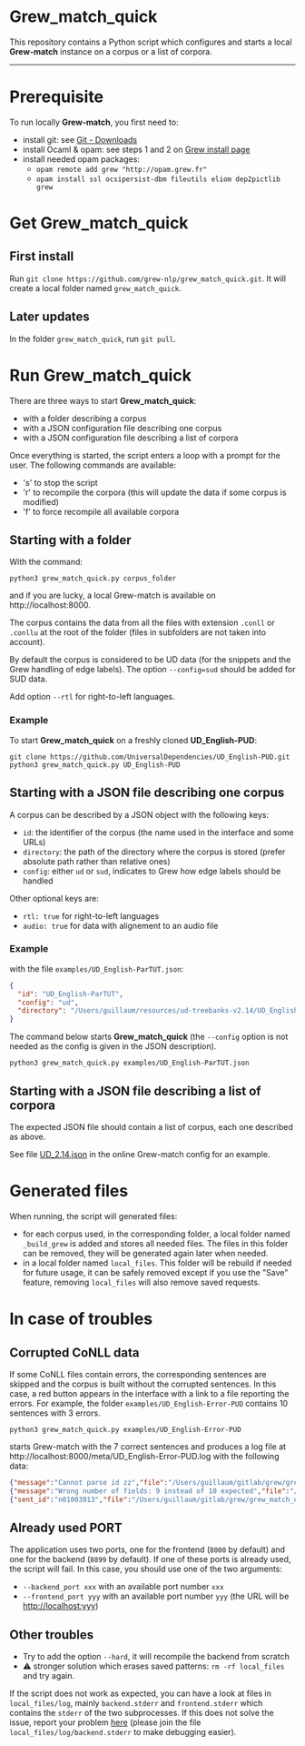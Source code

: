 # **Grew_match_quick**

This repository contains a Python script which configures and starts a local **Grew-match** instance on a corpus or a list of corpora.

---

# Prerequisite

To run locally **Grew-match**, you first need to:

 - install git: see [Git - Downloads](https://git-scm.com/downloads)
 - install Ocaml & opam: see steps 1 and 2 on [Grew install page](https://grew.fr/usage/install)
 - install needed opam packages:
   - `opam remote add grew "http://opam.grew.fr"`  
   - `opam install ssl ocsipersist-dbm fileutils eliom dep2pictlib grew`

# Get **Grew_match_quick**

## First install
Run `git clone https://github.com/grew-nlp/grew_match_quick.git`. It will create a local folder named `grew_match_quick`.

## Later updates
In the folder `grew_match_quick`, run `git pull`.

# Run **Grew_match_quick**

There are three ways to start **Grew_match_quick**:
 - with a folder describing a corpus
 - with a JSON configuration file describing one corpus
 - with a JSON configuration file describing a list of corpora

Once everything is started, the script enters a loop with a prompt for the user.
The following commands are available:
 - 's' to stop the script
 - 'r' to recompile the corpora (this will update the data if some corpus is modified)
 - 'f' to force recompile all available corpora

## Starting with a folder

With the command:

```
python3 grew_match_quick.py corpus_folder
```

and if you are lucky, a local Grew-match is available on http://localhost:8000.

The corpus contains the data from all the files with extension `.conll` or `.conllu` at the root of the folder (files in subfolders are not taken into account).

By default the corpus is considered to be UD data (for the snippets and the Grew handling of edge labels).
The option `--config=sud` should be added for SUD data.

Add option `--rtl` for right-to-left languages.

### Example

To start **Grew_match_quick** on a freshly cloned **UD_English-PUD**:

```
git clone https://github.com/UniversalDependencies/UD_English-PUD.git
python3 grew_match_quick.py UD_English-PUD
```

## Starting with a JSON file describing one corpus

A corpus can be described by a JSON object with the following keys:
 - `id`: the identifier of the corpus (the name used in the interface and some URLs)
 - `directory`: the path of the directory where the corpus is stored (prefer absolute path rather than relative ones)
 - `config`: either `ud` or `sud`, indicates to Grew how edge labels should be handled

Other optional keys are:
 - `rtl: true` for right-to-left languages
 - `audio: true` for data with alignement to an audio file

### Example

with the file `examples/UD_English-ParTUT.json`:

```json
{
  "id": "UD_English-ParTUT",
  "config": "ud",
  "directory": "/Users/guillaum/resources/ud-treebanks-v2.14/UD_English-ParTUT"
}
```

The command below starts **Grew_match_quick** (the `--config` option is not needed as the config is given in the JSON description).

```
python3 grew_match_quick.py examples/UD_English-ParTUT.json
```

## Starting with a JSON file describing a list of corpora

The expected JSON file should contain a list of corpus, each one described as above.

See file [UD_2.14.json](https://github.com/grew-nlp/corpusbank/blob/main/UD_2.14.json) in the online Grew-match config for an example.

# Generated files

When running, the script will generated files:
 - for each corpus used, in the corresponding folder, a local folder named `_build_grew` is added and stores all needed files.
 The files in this folder can be removed, they will be generated again later when needed.
 - in a local folder named `local_files`. This folder will be rebuild if needed for future usage, it can be safely removed except if you use the "Save" feature, removing `local_files` will also remove saved requests.

# In case of troubles

## Corrupted CoNLL data

If some CoNLL files contain errors, the corresponding sentences are skipped and the corpus is built without the corrupted sentences.
In this case, a red button appears in the interface with a link to a file reporting the errors.
For example, the folder `examples/UD_English-Error-PUD` contains 10 sentences with 3 errors.

```
python3 grew_match_quick.py examples/UD_English-Error-PUD
```

starts Grew-match with the 7 correct sentences and produces a log file at http://localhost:8000/meta/UD_English-Error-PUD.log with the following data:

```json
{"message":"Cannot parse id zz","file":"/Users/guillaum/gitlab/grew/grew_match_quick/examples/UD_English-Error-PUD/10_sentences.conllu","sent_id":"n01001011","line":14,"library":"Conll"}
{"message":"Wrong number of fields: 9 instead of 10 expected","file":"/Users/guillaum/gitlab/grew/grew_match_quick/examples/UD_English-Error-PUD/10_sentences.conllu","sent_id":"n01003007","line":187,"library":"Conll"}
{"sent_id":"n01003013","file":"/Users/guillaum/gitlab/grew/grew_match_quick/examples/UD_English-Error-PUD/10_sentences.conllu","message":"Unknown src identifier `17`","line":258,"library":"Conll"}
```

## Already used PORT

The application uses two ports, one for the frontend (`8000` by default) and one for the backend (`8899` by default).
If one of these ports is already used, the script will fail. In this case, you should use one of the two arguments:
 - `--backend_port xxx` with an available port number `xxx`
 - `--frontend_port yyy` with an available port number `yyy` (the URL will be [http://localhost:yyy](http://localhost:yyy))

## Other troubles

 - Try to add the option `--hard`, it will recompile the backend from scratch
 - :warning: stronger solution which erases saved patterns: `rm -rf local_files` and try again.

If the script does not work as expected, you can have a look at files in `local_files/log`, mainly `backend.stderr` and `frontend.stderr` which contains the `stderr` of the two subprocesses.
If this does not solve the issue, report your problem [here](https://github.com/grew-nlp/grew_match_quick/issues) (please join the file `local_files/log/backend.stderr` to make debugging easier).

